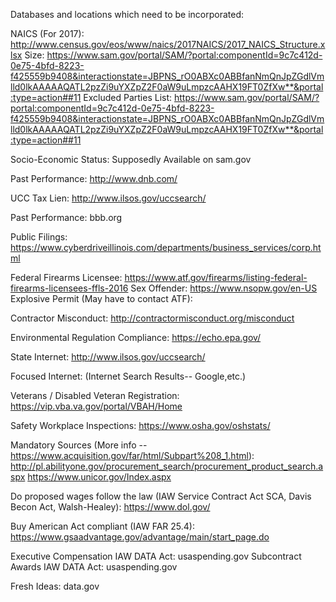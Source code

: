Databases and locations which need to be incorporated:

NAICS (For 2017): http://www.census.gov/eos/www/naics/2017NAICS/2017_NAICS_Structure.xlsx 
Size: https://www.sam.gov/portal/SAM/?portal:componentId=9c7c412d-0e75-4bfd-8223-f425559b9408&interactionstate=JBPNS_rO0ABXc0ABBfanNmQnJpZGdlVmlld0lkAAAAAQATL2pzZi9uYXZpZ2F0aW9uLmpzcAAHX19FT0ZfXw**&portal:type=action##11
Excluded Parties List: https://www.sam.gov/portal/SAM/?portal:componentId=9c7c412d-0e75-4bfd-8223-f425559b9408&interactionstate=JBPNS_rO0ABXc0ABBfanNmQnJpZGdlVmlld0lkAAAAAQATL2pzZi9uYXZpZ2F0aW9uLmpzcAAHX19FT0ZfXw**&portal:type=action##11

Socio-Economic Status: Supposedly Available on sam.gov

Past Performance: http://www.dnb.com/

UCC Tax Lien: http://www.ilsos.gov/uccsearch/

Past Performance: bbb.org

Public Filings: https://www.cyberdriveillinois.com/departments/business_services/corp.html

Federal Firearms Licensee: https://www.atf.gov/firearms/listing-federal-firearms-licensees-ffls-2016
Sex Offender: https://www.nsopw.gov/en-US
Explosive Permit (May have to contact ATF):

Contractor Misconduct: http://contractormisconduct.org/misconduct 

Environmental Regulation Compliance: https://echo.epa.gov/

State Internet: http://www.ilsos.gov/uccsearch/

Focused Internet: (Internet Search Results-- Google,etc.)

Veterans / Disabled Veteran Registration: https://vip.vba.va.gov/portal/VBAH/Home

Safety Workplace Inspections: https://www.osha.gov/oshstats/

Mandatory Sources (More info -- https://www.acquisition.gov/far/html/Subpart%208_1.html): http://pl.abilityone.gov/procurement_search/procurement_product_search.aspx
https://www.unicor.gov/Index.aspx

Do proposed wages follow the law (IAW Service Contract Act SCA, Davis Becon Act, Walsh-Healey): https://www.dol.gov/

Buy American Act compliant (IAW FAR 25.4): https://www.gsaadvantage.gov/advantage/main/start_page.do

Executive Compensation IAW DATA Act: usaspending.gov
Subcontract Awards IAW DATA Act: usaspending.gov

Fresh Ideas: data.gov



